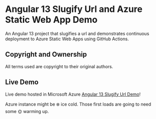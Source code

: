 # Angular 13 Slugify Url and Azure Static Web App Demo

An Angular 13 project that slugifies a url and demonstrates continuous deployment to Azure Static Web Apps using GitHub Actions.

## Copyright and Ownership

All terms used are copyright to their original authors.

## Live Demo

Live demo hosted in Microsoft Azure [Angular 13 Slugify Url Demo](https://proud-island-0a2542d10.1.azurestaticapps.net/)!

Azure instance might be :snowflake: ice cold. Those first loads are going to need some :sun_with_face: warming up.
